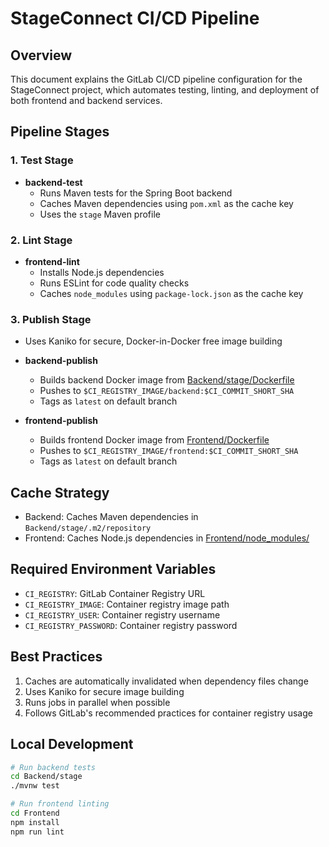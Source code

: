 # StageConnect CI/CD Pipeline

## Overview
This document explains the GitLab CI/CD pipeline configuration for the StageConnect project, which automates testing, linting, and deployment of both frontend and backend services.

## Pipeline Stages

### 1. Test Stage
- **backend-test**
  - Runs Maven tests for the Spring Boot backend
  - Caches Maven dependencies using `pom.xml` as the cache key
  - Uses the `stage` Maven profile

### 2. Lint Stage
- **frontend-lint**
  - Installs Node.js dependencies
  - Runs ESLint for code quality checks
  - Caches `node_modules` using `package-lock.json` as the cache key

### 3. Publish Stage
- Uses Kaniko for secure, Docker-in-Docker free image building
- **backend-publish**
  - Builds backend Docker image from [Backend/stage/Dockerfile](cci:7://file:///c:/Users/Usuario/OneDrive/Desktop/Stageconnect/Backend/stage/Dockerfile:0:0-0:0)
  - Pushes to `$CI_REGISTRY_IMAGE/backend:$CI_COMMIT_SHORT_SHA`
  - Tags as `latest` on default branch

- **frontend-publish**
  - Builds frontend Docker image from [Frontend/Dockerfile](cci:7://file:///c:/Users/Usuario/OneDrive/Desktop/Stageconnect/Frontend/Dockerfile:0:0-0:0)
  - Pushes to `$CI_REGISTRY_IMAGE/frontend:$CI_COMMIT_SHORT_SHA`
  - Tags as `latest` on default branch

## Cache Strategy
- Backend: Caches Maven dependencies in `Backend/stage/.m2/repository`
- Frontend: Caches Node.js dependencies in [Frontend/node_modules/](cci:7://file:///c:/Users/Usuario/OneDrive/Desktop/Stageconnect/Frontend/node_modules:0:0-0:0)

## Required Environment Variables
- `CI_REGISTRY`: GitLab Container Registry URL
- `CI_REGISTRY_IMAGE`: Container registry image path
- `CI_REGISTRY_USER`: Container registry username
- `CI_REGISTRY_PASSWORD`: Container registry password

## Best Practices
1. Caches are automatically invalidated when dependency files change
2. Uses Kaniko for secure image building
3. Runs jobs in parallel when possible
4. Follows GitLab's recommended practices for container registry usage

## Local Development
```bash
# Run backend tests
cd Backend/stage
./mvnw test

# Run frontend linting
cd Frontend
npm install
npm run lint